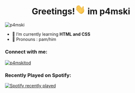<h1 align="center">Greetings!<img width="35" src="https://github.com/1999AZZAR/1999AZZAR/blob/main/resources/img/waving.gif"> im p4mski</h1>
<p align="left"> <img src="https://komarev.com/ghpvc/?username=p4mski&label=Profile%20views&color=0e75b6&style=flat" alt="p4mski" /> </p>

- 🌱 I’m currently learning **HTML and CSS**
- 💬 Pronouns : pam/him

<h3 align="left">Connect with me:</h3>
<p align="left">
<a href="https://instagram.com/p4mskitod/" target="blank"><img align="center" src="https://raw.githubusercontent.com/rahuldkjain/github-profile-readme-generator/master/src/images/icons/Social/instagram.svg" alt="p4mskitod" height="30" width="40" /></a>
</p>

###
<h3 align="left">Recently Played on Spotify:</h3>
<div align="left">
  <a href="https://open.spotify.com/user/z5ceiji9counw38altjnkk8sv?si=0bdee31b023e42e7">
    <img style="width: 60%;" src="https://spotify-recently-played-readme.vercel.app/api?user=z5ceiji9counw38altjnkk8sv&count=5&unique=false" alt="Spotify recently played"  />
  </a>
</div>
